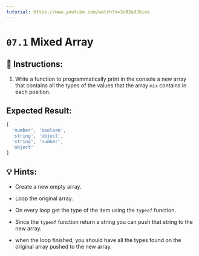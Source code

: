 ```yaml
---
tutorial: https://www.youtube.com/watch?v=3o02odJhieo
---
```


# `07.1` Mixed Array

## 📝 Instructions: 
 
1. Write a function to programmatically print in the console a new array that contains all the types of the values that the array `mix` contains in each position.

## Expected Result:

```js
[
  'number', 'boolean',
  'string', 'object',
  'string', 'number',
  'object'
]
```

## 💡 Hints: 

+ Create a new empty array.

+ Loop the original array.

+ On every loop get the type of the item using the `typeof` function.

+ Since the `typeof` function return a string you can push that string to the new array.

+ when the loop finished, you should have all the types found on the original array pushed to the new array.